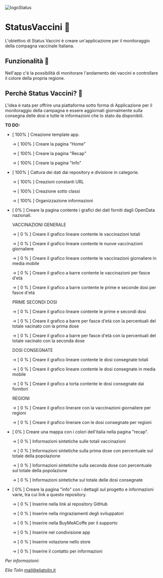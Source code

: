 ![logoStatus](https://user-images.githubusercontent.com/60351315/111628344-687f3500-87f0-11eb-9c74-88e804c07da9.png)

# StatusVaccini 🧬

L'obiettivo di Status Vaccini è creare un'applicazione per il monitoraggio della compagna vaccinale Italiana.

## Funzionalità 💉

Nell'app c'è la possibilità di monitorare l'andamento dei vaccini e controllare il colore della propria regione.

## Perchè Status Vaccini? 🦠

L'idea è nata per offrire una piattaforma sotto forma di Applicazione per il monitoraggio della campagna e essere aggiornati 
giornalmente sulla consegna delle dosi e tutte le informazioni che lo stato da disponibili.


**TO DO:**

- [ 100% ]  Creazione template app.

    -> [ 100% ] Creare la pagina "Home"

    -> [ 100% ] Creare la pagina "Recap"

    -> [ 100% ] Creare la pagina "Info"

- [ 100% ]  Cattura dei dati dai repository e divisione in categorie.

    -> [ 100% ] Creazioni constanti URL 

    -> [ 100% ] Creazione sotto classi

    -> [ 100% ] Organizzazione informazioni

- [ 0% ]    Creare la pagina contente i grafici dei dati forniti dagli OpenData nazionali.

    VACCINAZIONI GENERALE

    -> [ 0 % ] Creare il grafico lineare contente le vaccinazioni totali

    -> [ 0 % ] Creare il grafico lineare contente le nuove vaccinazioni giornaliere

    -> [ 0 % ] Creare il grafico lineare contente le vaccinazioni giornaliere in media mobile

    -> [ 0 % ] Creare il grafico a barre contente le vaccinazioni per fasce d'età

    -> [ 0 % ] Creare il grafico a barre contente le prime e seconde dosi per fasce d'età

    PRIME SECONDI DOSI

    -> [ 0 % ] Creare il grafico lineare contente le prime e secondi dosi

    -> [ 0 % ] Creare il grafico a barre per fasce d'età con la percentuali del totale vacinato con la prima dose 

    -> [ 0 % ] Creare il grafico a barre per fasce d'età con la percentuali del totale vacinato con la seconda dose 


    DOSI CONSEGNATE

    -> [ 0 % ] Creare il grafico lineare contente le dosi consegnate totali

    -> [ 0 % ] Creare il grafico lineare contente le dosi consegnate in media mobile

    -> [ 0 % ] Creare il grafico a torta contente le dosi consegnate dai fornitori


    REGIONI 

    -> [ 0 % ] Creare il grafico linerare con la vaccinazioni giornaliere per regioni

    -> [ 0 % ] Creare il grafico linerare con le dosi consegnate per regioni


- [ 0% ]    Creare una mappa con i colori dell'italia nella pagina "recap".

    -> [ 0 % ] Informazioni sintetiche sulle totali vaccinazioni

    -> [ 0 % ] Informazioni sintetiche sulla prima dose con percentuale sul totale della popolazione

    -> [ 0 % ] Informazioni sintetiche sulla seconda dose con percentuale sul totale della popolazione 

    -> [ 0 % ] Informazioni sintetiche sul totale delle dosi consegnate

- [ 0% ]    Creare la pagina "info" con i dettagli sul progetto e informazioni varie, tra cui link a questo repository.

    -> [ 0 % ] Inserire nella link al repository GitHub 

    -> [ 0 % ] Inserire nella ringraziamenti degli sviluppatori

    -> [ 0 % ] Inserire nella BuyMeACoffe per il supporto

    -> [ 0 % ] Inserire nel condivisione app

    -> [ 0 % ] Inserire votazione nello store
    
    -> [ 0 % ] Inserire il contatto per informazioni


*Per informazioni:*

_Elia Tolin_
mail@eliatolin.it
